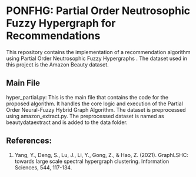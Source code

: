 # PONFHG: Partial Order Neutrosophic Fuzzy Hypergraph for Recommendations
This repository contains the implementation of a recommendation algorithm using Partial Order Neutrosophic Fuzzy Hypergraphs . The dataset used in this project is the Amazon Beauty dataset. 
## Main File
hyper_partial.py: This is the main file that contains the code for the proposed algorithm. It handles the core logic and execution of the Partial Order Neural-Fuzzy Hybrid Graph Algorithm. The dataset is preprocessed using amazon_extract.py. The preprocessed dataset is named as beautydataextract and is added to the data folder. 


## References:
1. Yang, Y., Deng, S., Lu, J., Li, Y., Gong, Z., & Hao, Z. (2021). GraphLSHC: towards large scale spectral hypergraph clustering. Information Sciences, 544, 117-134.
